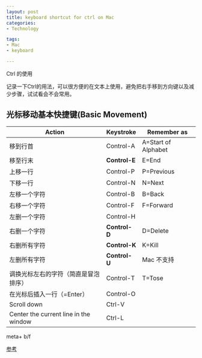 ```yaml
---
layout: post
title: keyboard shortcut for ctrl on Mac
categories:
- Technology

tags:
- Mac
- keyboard

---
```



Ctrl 的使用

记录一下Ctrl的用法，可以很方便的在文本上使用，避免把右手移到方向键以及减少步骤，试试看会不会常用。

## 光标移动基本快捷键(Basic Movement)

| Action | Keystroke | Remember as |
|---|---|---|
|移到行首|Control-A|A=Start of Alphabet|
|移至行末|**Control-E**|E=End|
|上移一行|Control-P|P=Previous|
|下移一行|Control-N|N=Next|
|左移一个字符|Control-B|B=Back|
|右移一个字符|Control-F|F=Forward|
|左删一个字符|Control-H| |
|右删一个字符|**Control-D**|D=Delete|
|右删所有字符|**Control-K**|K=Kill|
|左删所有字符|**Control-U**| Mac 不支持|
|调换光标左右的字符（简直是冒泡排序）|Control-T|T=Tose| 
|在光标后插入一行（=Enter）|Control-O| |
|Scroll down|Ctrl-V| |
|Center the current line in the window|Ctrl-L||

meta+ b/f






[参考][1]




[1]:	https://support.apple.com/en-us/HT201236
[2]:    http://ahei.info/bash.htm